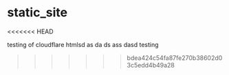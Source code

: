 # static_site
<<<<<<< HEAD


testing of cloudflare htmlsd
as
da
ds
ass
dasd
testing 
>>>>>>> bdea424c54fa87fe270b38602d03c5edd4b49a28
